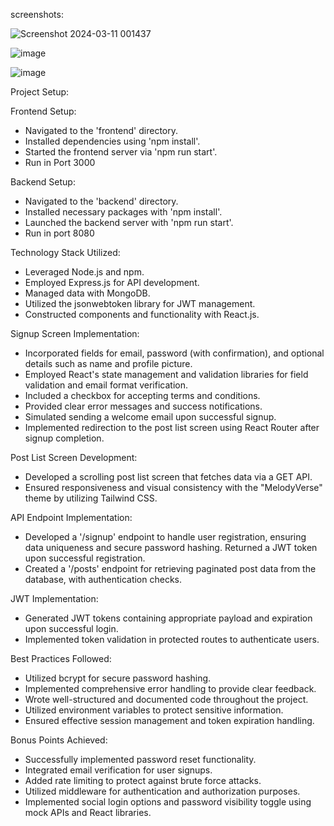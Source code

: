 screenshots:


![Screenshot 2024-03-11 001437](https://github.com/PAVANKUMAR-KUNTOLLA/HiringX_Assessment/assets/109667063/f259d09c-0848-4728-b990-20e1a425e8f6)

![image](https://github.com/PAVANKUMAR-KUNTOLLA/HiringX_Assessment/assets/109667063/bc8e3340-c0c3-4997-8431-27a5e0acd64a)

![image](https://github.com/PAVANKUMAR-KUNTOLLA/HiringX_Assessment/assets/109667063/53429c74-78f7-4ce3-9395-0b8db006332d)

Project Setup:

Frontend Setup:
- Navigated to the 'frontend' directory.
- Installed dependencies using 'npm install'.
- Started the frontend server via 'npm run start'.
-  Run in Port 3000

Backend Setup:
- Navigated to the 'backend' directory.
- Installed necessary packages with 'npm install'.
- Launched the backend server with 'npm run start'.
- Run in port 8080

Technology Stack Utilized:
- Leveraged Node.js and npm.
- Employed Express.js for API development.
- Managed data with MongoDB.
- Utilized the jsonwebtoken library for JWT management.
- Constructed components and functionality with React.js.

Signup Screen Implementation:
- Incorporated fields for email, password (with confirmation), and optional details such as name and profile picture.
- Employed React's state management and validation libraries for field validation and email format verification.
- Included a checkbox for accepting terms and conditions.
- Provided clear error messages and success notifications.
- Simulated sending a welcome email upon successful signup.
- Implemented redirection to the post list screen using React Router after signup completion.

Post List Screen Development:
- Developed a scrolling post list screen that fetches data via a GET API.
- Ensured responsiveness and visual consistency with the "MelodyVerse" theme by utilizing Tailwind CSS.

API Endpoint Implementation:
- Developed a '/signup' endpoint to handle user registration, ensuring data uniqueness and secure password hashing. Returned a JWT token upon successful registration.
- Created a '/posts' endpoint for retrieving paginated post data from the database, with authentication checks.

JWT Implementation:
- Generated JWT tokens containing appropriate payload and expiration upon successful login.
- Implemented token validation in protected routes to authenticate users.

Best Practices Followed:
- Utilized bcrypt for secure password hashing.
- Implemented comprehensive error handling to provide clear feedback.
- Wrote well-structured and documented code throughout the project.
- Utilized environment variables to protect sensitive information.
- Ensured effective session management and token expiration handling.

Bonus Points Achieved:
- Successfully implemented password reset functionality.
- Integrated email verification for user signups.
- Added rate limiting to protect against brute force attacks.
- Utilized middleware for authentication and authorization purposes.
- Implemented social login options and password visibility toggle using mock APIs and React libraries.
